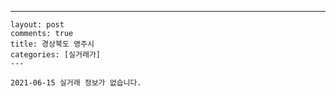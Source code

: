 ---
    layout: post
    comments: true
    title: 경상북도 영주시
    categories: [실거래가]
    ---

    2021-06-15 실거래 정보가 없습니다.

    